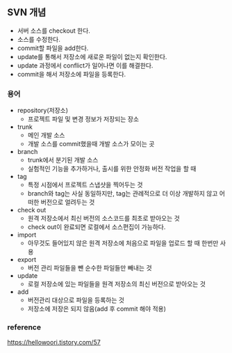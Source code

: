 ## SVN 개념

- 서버 소스를 checkout 한다.
- 소스를 수정한다.
- commit할 파일을 add한다.
- update를 통해서 저장소에 새로운 파일이 없는지 확인한다.
- update 과정에서 conflict가 일어나면 이를 해결한다.
- commit을 해서 저장소에 파일을 등록한다.

### 용어

- repository(저장소)
  - 프로젝트 파일 및 변경 정보가 저장되는 장소
- trunk
  - 메인 개발 소스
  - 개발 소스를 commit했을때 개발 소스가 모이는 곳
- branch
  - trunk에서 분기된 개발 소스
  - 실험적인 기능을 추가하거나, 출시를 위한 안정화 버전 작업을 할 때
- tag
  - 특정 시점에서 프로젝트 스냅샷을 찍어두는 것
  - branch와 tag는 사실 동일하지만, tag는 관례적으로 더 이상 개발하지 않고 어떠한 버전으로 얼려두는 것
- check out
  - 원격 저장소에서 최신 버전의 소스코드를 최초로 받아오는 것
  - check out이 완료되면 로컬에서 소스편집이 가능하다.
- import
  - 아무것도 들어있지 않은 원격 저장소에 처음으로 파일을 업로드 할 때 한번만 사용
- export
  - 버전 관리 파일들을 뺀 순수한 파일들만 빼내는 것
- update
  - 로컬 저장소에 있는 파일들을 원격 저장소의 최신 버전으로 받아오는 것
- add
  - 버전관리 대상으로 파일을 등록하는 것
  - 저장소에 저장은 되지 않음(add 후 commit 해야 적용)

### reference

https://hellowoori.tistory.com/57